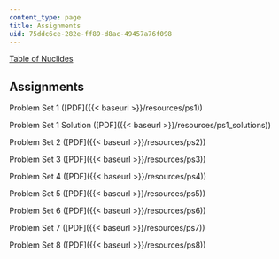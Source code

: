 ```yaml
---
content_type: page
title: Assignments
uid: 75ddc6ce-282e-ff89-d8ac-49457a76f098
---
```


[Table of Nuclides](http://atom.kaeri.re.kr/)

Assignments
-----------

Problem Set 1 ([PDF]({{< baseurl >}}/resources/ps1))

Problem Set 1 Solution ([PDF]({{< baseurl >}}/resources/ps1_solutions))

Problem Set 2 ([PDF]({{< baseurl >}}/resources/ps2))

Problem Set 3 ([PDF]({{< baseurl >}}/resources/ps3))

Problem Set 4 ([PDF]({{< baseurl >}}/resources/ps4))

Problem Set 5 ([PDF]({{< baseurl >}}/resources/ps5))

Problem Set 6 ([PDF]({{< baseurl >}}/resources/ps6))

Problem Set 7 ([PDF]({{< baseurl >}}/resources/ps7))

Problem Set 8 ([PDF]({{< baseurl >}}/resources/ps8))